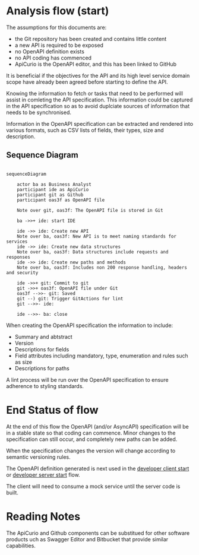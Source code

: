 # Analysis flow (start)


The assumptions for this documents are:

* the Git repository has been created and contains little content
* a new API is required to be exposed
* no OpenAPI definition exists
* no API coding has commenced
* ApiCurio is the OpenAPI editor, and this has been linked to GitHub

It is beneficial if the objectives for the API and its high level
service domain scope have already been agreed before starting 
to define the API.

Knowing the information to fetch or tasks that need to be performed
will assist in comleting the API specification.  This information 
could be captured in the API specification so as to avoid duplciate 
sources of information that needs to be synchronised.

Information in the OpenAPI specification can be extracted and rendered
into various formats, such as CSV lists of fields, their types,
size and description.

## Sequence Diagram

```mermaid

sequenceDiagram

    actor ba as Business Analyst
    participant ide as ApiCurio
    participant git as Github
    participant oas3f as OpenAPI file

    Note over git, oas3f: The OpenAPI file is stored in Git

    ba ->>+ ide: start IDE

    ide ->> ide: Create new API
    Note over ba, oas3f: New API is to meet naming standards for services
    ide ->> ide: Create new data structures
    Note over ba, oas3f: Data structures include requests and responses
    ide ->> ide: Create new paths and methods
    Note over ba, oas3f: Includes non 200 response handling, headers and security
    
    ide ->>+ git: Commit to git
    git ->>+ oas3f: OpenAPI file under Git
    oas3f -->>- git: Saved
    git --) git: Trigger GitActions for lint
    git -->>- ide: 

    ide -->>- ba: close

```

When creating the OpenAPI specification the information to include:
* Summary and abtstract
* Version
* Descriptions for fields
* Field attributes including mandatory, type, enumeration and rules such as size
* Descriptions for paths

A lint process will be run over the OpenAPI specification to ensure adherence
to styling standards.

# End Status of flow

At the end of this flow the OpenAPI (and/or AsyncAPI) specification will 
be in a stable state so that coding can commence.  Minor changes to the 
specification can still occur, and completely new paths can be added.

When the specification changes the version will change according
to semantic versioning rules.  

The OpenAPI definition generated is next used in the 
[developer client start](developers_client_start.md) or
[developer server start](developers_server_start.md) flow.

The client will need to consume a mock service until the
server code is built.

# Reading Notes

The ApiCurio and Github components can be substitued for 
other software products uch as Swagger Editor and Bitbucket 
that provide similar capabilities.

